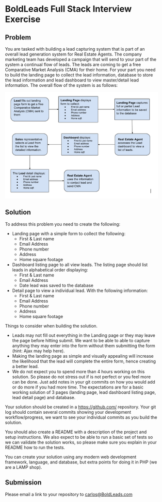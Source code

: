 BoldLeads Full Stack Interview Exercise
=======================================

Problem
-------------
You are tasked with building a lead capturing system that is part of an overall lead generation system for Real Estate Agents. The company marketing team has developed a campaign that will send to your part of the system a continual flow of leads. The leads are coming to get a free Comparative Market Analysis (CMA) for their home. For your part you need to build the landing page to collect the lead information, database to store the lead information and lead dashboard to view master/detail lead information. The overall flow of the system is as follows:

![Problem Flow](inteview-exercise-flow.png)

Solution
-------------
To address this problem you need to create the following:
* Landing page with a simple form to collect the following:
  * First & Last name
  * Email Address
  * Phone number
  * Address
  * Home square footage
* Dashboard listing page to all view leads. The listing page should list leads in alphabetical order displaying:
  * First & Last name
  * Email Address
  * Date lead was saved to the database
* Detail page to view a individual lead. With the following information:
  * First & Last name
  * Email Address
  * Phone number
  * Address
  * Home square footage

Things to consider when building the solution.
* Leads may not fill out everything in the Landing page or they may leave the page before hitting submit. We want to be able to able to capture anything they may enter into the form without them submitting the form (hint: Ajax may help here).
* Making the landing page as simple and visually appealing will increase the likelihood that the lead will complete the entire form, hence creating a better lead.
* We do not expect you to spend more than 4 hours working on this solution. So please do not stress out if is not perfect or you feel more can be done. Just add notes in your git commits on how you would add or do more if you had more time. The expectations are for a basic working solution of 3 pages (landing page, lead dashboard listing page, lead detail page) and database.

Your solution should be created in a https://github.com/ repository. Your git log should contain several commits showing your development workflow/progress, we want to see your individual commits as you build the solution.

You should also create a README with a description of the project and setup instructions. We also expect to be able to run a basic set of tests so we can validate the solution works, so please make sure you explain in your README how to run the tests.

You can create your solution using any modern web development framework, language, and database, but extra points for doing it in PHP (we are a LAMP shop).

Submission
-------------
Please email a link to your repository to carlos@BoldLeads.com
